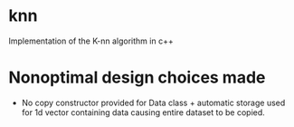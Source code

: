 # knn
Implementation of the K-nn algorithm in c++

# Nonoptimal design choices made
- No copy constructor provided for Data class + automatic storage used for 1d vector containing data causing entire dataset to be copied.
